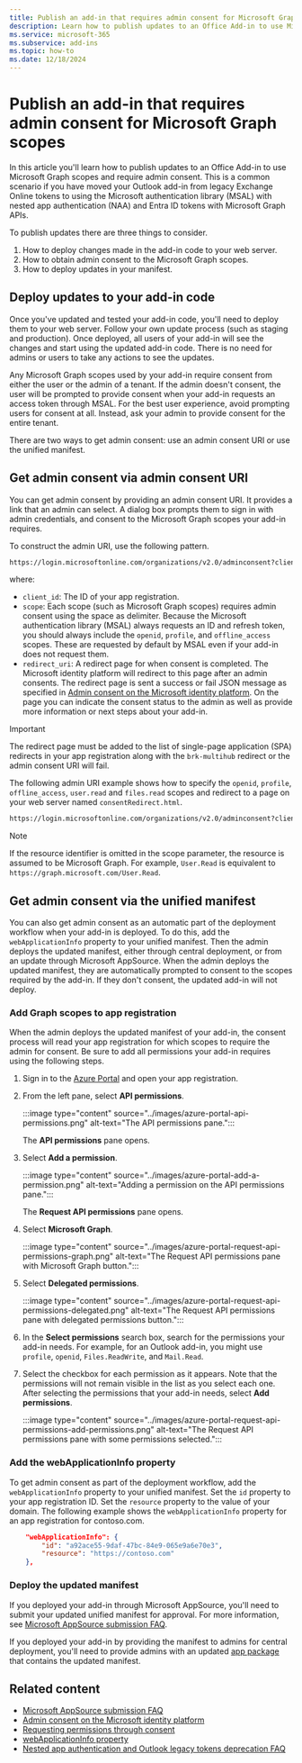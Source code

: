 ```yaml
---
title: Publish an add-in that requires admin consent for Microsoft Graph scopes
description: Learn how to publish updates to an Office Add-in to use Microsoft Graph scopes and require admin consent.
ms.service: microsoft-365
ms.subservice: add-ins
ms.topic: how-to 
ms.date: 12/18/2024
---
```


# Publish an add-in that requires admin consent for Microsoft Graph scopes

In this article you'll learn how to publish updates to an Office Add-in to use Microsoft Graph scopes and require admin consent. This is a common scenario if you have moved your Outlook add-in from legacy Exchange Online tokens to using the Microsoft authentication library (MSAL) with nested app authentication (NAA) and Entra ID tokens with Microsoft Graph APIs.

To publish updates there are three things to consider.

1. How to deploy changes made in the add-in code to your web server.
1. How to obtain admin consent to the Microsoft Graph scopes.
1. How to deploy updates in your manifest.

## Deploy updates to your add-in code

Once you've updated and tested your add-in code, you'll need to deploy them to your web server. Follow your own update process (such as staging and production). Once deployed, all users of your add-in will see the changes and start using the updated add-in code. There is no need for admins or users to take any actions to see the updates.

Any Microsoft Graph scopes used by your add-in require consent from either the user or the admin of a tenant. If the admin doesn't consent, the user will be prompted to provide consent when your add-in requests an access token through MSAL. For the best user experience, avoid prompting users for consent at all. Instead, ask your admin to provide consent for the entire tenant.

There are two ways to get admin consent: use an admin consent URI or use the unified manifest.

## Get admin consent via admin consent URI

You can get admin consent by providing an admin consent URI. It provides a link that an admin can select. A dialog box prompts them to sign in with admin credentials, and consent to the Microsoft Graph scopes your add-in requires.

To construct the admin URI, use the following pattern.

```html
https://login.microsoftonline.com/organizations/v2.0/adminconsent?client_id={client_id}&scope={scopes}&redirect_uri={redirect_uri}
```

where:

- `client_id`: The ID of your app registration.
- `scope`: Each scope (such as Microsoft Graph scopes) requires admin consent using the space as delimiter. Because the Microsoft authentication library (MSAL) always requests an ID and refresh token, you should always include the `openid`, `profile`, and `offline_access` scopes. These are requested by default by MSAL even if your add-in does not request them.
- `redirect_uri`: A redirect page for when consent is completed. The Microsoft identity platform will redirect to this page after an admin consents. The redirect page is sent a success or fail JSON message as specified in [Admin consent on the Microsoft identity platform](/entra/identity-platform/v2-admin-consent). On the page you can indicate the consent status to the admin as well as provide more information or next steps about your add-in.

> [!IMPORTANT]
> The redirect page must be added to the list of single-page application (SPA) redirects in your app registration along with the `brk-multihub` redirect or the admin consent URI will fail.

The following admin URI example shows how to specify the `openid`, `profile`, `offline_access`, `user.read` and `files.read` scopes and redirect to a page on your web server named `consentRedirect.html`.

```html
https://login.microsoftonline.com/organizations/v2.0/adminconsent?client_id=63e62b68-c5c7-48f9-82bf-8c41d5637b49&scope=offline_access openid profile user.read files.read&redirect_uri=https://localhost:3000/consentRedirect.html
```

> [!NOTE]
> If the resource identifier is omitted in the scope parameter, the resource is assumed to be Microsoft Graph. For example, `User.Read` is equivalent to `https://graph.microsoft.com/User.Read`.

## Get admin consent via the unified manifest

You can also get admin consent as an automatic part of the deployment workflow when your add-in is deployed. To do this, add the `webApplicationInfo` property to your unified manifest. Then the admin deploys the updated manifest, either through central deployment, or from an update through Microsoft AppSource. When the admin deploys the updated manifest, they are automatically prompted to consent to the scopes required by the add-in. If they don't consent, the updated add-in will not deploy.

### Add Graph scopes to app registration

When the admin deploys the updated manifest of your add-in, the consent process will read your app registration for which scopes to require the admin for consent. Be sure to add all permissions your add-in requires using the following steps.

1. Sign in to the [Azure Portal](https://portal.azure.com/) and open your app registration.

1. From the left pane, select **API permissions**.

    :::image type="content" source="../images/azure-portal-api-permissions.png" alt-text="The API permissions pane.":::

    The **API permissions** pane opens.

1. Select **Add a permission**.

    :::image type="content" source="../images/azure-portal-add-a-permission.png" alt-text="Adding a permission on the API permissions pane.":::

    The **Request API permissions** pane opens.

1. Select **Microsoft Graph**.

    :::image type="content" source="../images/azure-portal-request-api-permissions-graph.png" alt-text="The Request API permissions pane with Microsoft Graph button.":::

1. Select **Delegated permissions**.

    :::image type="content" source="../images/azure-portal-request-api-permissions-delegated.png" alt-text="The Request API permissions pane with delegated permissions button.":::

1. In the **Select permissions** search box, search for the permissions your add-in needs. For example, for an Outlook add-in, you might use `profile`, `openid`, `Files.ReadWrite`, and `Mail.Read`.

1. Select the checkbox for each permission as it appears. Note that the permissions will not remain visible in the list as you select each one. After selecting the permissions that your add-in needs, select **Add permissions**.

    :::image type="content" source="../images/azure-portal-request-api-permissions-add-permissions.png" alt-text="The Request API permissions pane with some permissions selected.":::

### Add the webApplicationInfo property

To get admin consent as part of the deployment workflow, add the `webApplicationInfo` property to your unified manifest. Set the `id` property to your app registration ID. Set the `resource` property to the value of your domain. The following example shows the `webApplicationInfo` property for an app registration for contoso.com.

```json
    "webApplicationInfo": {
        "id": "a92ace55-9daf-47bc-84e9-065e9a6e70e3",
        "resource": "https://contoso.com"
    },
```

### Deploy the updated manifest

If you deployed your add-in through Microsoft AppSource, you'll need to submit your updated unified manifest for approval. For more information, see [Microsoft AppSource submission FAQ](/partner-center/marketplace-offers/appsource-submission-faq).

If you deployed your add-in by providing the manifest to admins for central deployment, you'll need to provide admins with an updated [app package](/microsoftteams/platform/concepts/build-and-test/apps-package) that contains the updated manifest.

## Related content

- [Microsoft AppSource submission FAQ](/partner-center/marketplace-offers/appsource-submission-faq)
- [Admin consent on the Microsoft identity platform](/entra/identity-platform/v2-admin-consent)
- [Requesting permissions through consent](/entra/identity-platform/consent-types-developer)
- [webApplicationInfo property](/microsoftteams/platform/resources/schema/manifest-schema)
- [Nested app authentication and Outlook legacy tokens deprecation FAQ](https://naafaq)
